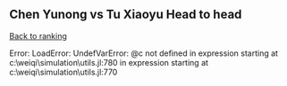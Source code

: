 ## Chen Yunong vs Tu Xiaoyu Head to head

[Back to ranking](../../index.md)




Error: LoadError: UndefVarError: @c not defined
in expression starting at c:\weiqi\simulation\utils.jl:780
in expression starting at c:\weiqi\simulation\utils.jl:770





